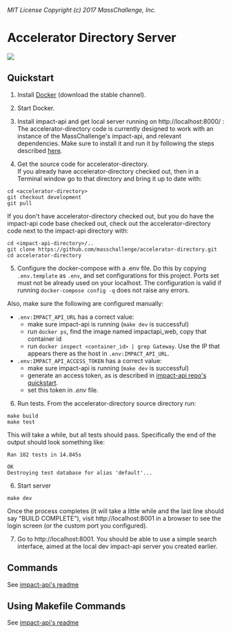 _MIT License_
_Copyright (c) 2017 MassChallenge, Inc._

# Accelerator Directory Server

<a href="https://codeclimate.com/github/masschallenge/accelerator-directory/maintainability">
  <img src="https://api.codeclimate.com/v1/badges/919b52c7bf78bfc67bb6/maintainability" />
</a>

## Quickstart

1. Install [Docker](https://docs.docker.com/engine/installation/#supported-platforms)
(download the stable channel).

2. Start Docker.


3. Install impact-api and get local server running on http://localhost:8000/ : 
The accelerator-directory code is currently designed to 
work with an instance of the MassChallenge's impact-api, and relevant 
dependencies. Make sure to install it and run it by following the steps 
described [here](https://github.com/masschallenge/impact-api/blob/development/QUICK_START.md).

4. Get the source code for accelerator-directory.  
If you already have accelerator-directory checked out, then in a Terminal 
window go to that directory and bring it up to date
with:
```
cd <accelerator-directory>
git checkout development
git pull
```
If you don't have accelerator-directory checked out, but you do have the
impact-api code base checked out, check out the accelerator-directory code
next to the impact-api directory with:
```
cd <impact-api-directory>/..
git clone https://github.com/masschallenge/accelerator-directory.git
cd accelerator-directory
```

5. Configure the docker-compose with a .env file. Do this by copying 
`.env.template` as `.env`, and set configurations for this project. 
Ports set must not be already used on your localhost. The configuration is
valid if running `docker-compose config -q` does not raise any errors.

Also, make sure the following are configured manually:
- `.env:IMPACT_API_URL` has a correct value:
  - make sure impact-api is running (`make dev` is successful)
  - run `docker ps`, find the image named impactapi_web, copy that container id
  - run `docker inspect <container_id> | grep Gateway`. Use the IP that appears
  there as the host in `.env:IMPACT_API_URL`.
- `.env:IMPACT_API_ACCESS_TOKEN` has a correct value:
  - make sure impact-api is running (`make dev` is successful)
  - generate an access token, as is described in [impact-api repo's 
  quickstart](https://github.com/masschallenge/impact-api/blob/development/QUICK_START.md#quickstart-for-impact-api).
  - set this token in _.env_ file.


6. Run tests.  From the accelerator-directory source directory run:
```
make build
make test
```

This will take a while, but all tests should pass.  Specifically the
end of the output should look something like:

```
Ran 102 tests in 14.845s

OK
Destroying test database for alias 'default'...
```

6. Start server

```
make dev
```

Once the process completes (it will take a little while and the last
line should say "BUILD COMPLETE"), visit http://localhost:8001 in a
browser to see the login screen (or the custom port you configured).


7. Go to http://localhost:8001. You should be able to use a simple search
interface, aimed at the local dev impact-api server you created earlier.

## Commands
See [impact-api's readme](https://github.com/masschallenge/impact-api#commands)

## Using Makefile Commands
See [impact-api's readme](https://github.com/masschallenge/impact-api#using-makefile-commands)
